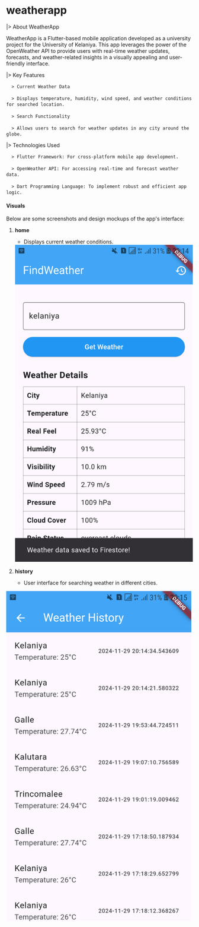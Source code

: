 # weatherapp

|> About WeatherApp

WeatherApp is a Flutter-based mobile application developed as a university project for the University of Kelaniya. This app leverages the power of the OpenWeather API to provide users with real-time weather updates, forecasts, and weather-related insights in a visually appealing and user-friendly interface.

|> Key Features

      > Current Weather Data

      > Displays temperature, humidity, wind speed, and weather conditions for searched location.

      > Search Functionality

      > Allows users to search for weather updates in any city around the globe.


|> Technologies Used

      > Flutter Framework: For cross-platform mobile app development.

      > OpenWeather API: For accessing real-time and forecast weather data.
      
      > Dart Programming Language: To implement robust and efficient app logic.

#### Visuals

Below are some screenshots and design mockups of the app's interface:

1. **home**
   - Displays current weather conditions.
   <img src="assets/home.png" alt="Home Screen" width="500">

2. **history**
   - User interface for searching weather in different cities.
  <img src="assets/history.png" alt="Home Screen" width="500">

